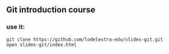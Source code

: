 ## Git introduction course

### use it:
```
git clone https://github.com/lodelestra-edu/slides-git.git
open slides-git/index.html
```
